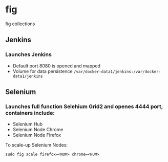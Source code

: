 fig
===

fig collections

## Jenkins
### Launches Jenkins
 - Default port 8080 is opened and mapped
 - Volume for data persistence ```/var/docker-data1/jenkins:/var/docker-data1/jenkins```

## Selenium
### Launches full function Selehium Grid2 and openes 4444 port, containers include:

 * Selenium Hub
 * Selenium Node Chrome
 * Selenium Node Firefox

To scale-up Selenium Nodes:

```
sudo fig scale firefox=<NUM> chrome=<NUM>
```